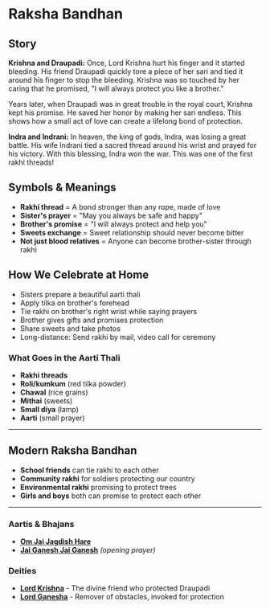 # Raksha Bandhan

## Story

**Krishna and Draupadi:** Once, Lord Krishna hurt his finger and it started bleeding. His friend Draupadi quickly tore a piece of her sari and tied it around his finger to stop the bleeding. Krishna was so touched by her caring that he promised, "I will always protect you like a brother."

Years later, when Draupadi was in great trouble in the royal court, Krishna kept his promise. He saved her honor by making her sari endless. This shows how a small act of love can create a lifelong bond of protection.

**Indra and Indrani:** In heaven, the king of gods, Indra, was losing a great battle. His wife Indrani tied a sacred thread around his wrist and prayed for his victory. With this blessing, Indra won the war. This was one of the first rakhi threads!

## Symbols & Meanings

- **Rakhi thread** = A bond stronger than any rope, made of love
- **Sister's prayer** = "May you always be safe and happy"
- **Brother's promise** = "I will always protect and help you"
- **Sweets exchange** = Sweet relationship should never become bitter
- **Not just blood relatives** = Anyone can become brother-sister through rakhi

## How We Celebrate at Home

- Sisters prepare a beautiful aarti thali
- Apply tilka on brother's forehead
- Tie rakhi on brother's right wrist while saying prayers
- Brother gives gifts and promises protection
- Share sweets and take photos
- Long-distance: Send rakhi by mail, video call for ceremony

### What Goes in the Aarti Thali
- **Rakhi threads**
- **Roli/kumkum** (red tilka powder)
- **Chawal** (rice grains)
- **Mithai** (sweets)
- **Small diya** (lamp)
- **Aarti** (small prayer)

---

## Modern Raksha Bandhan

- **School friends** can tie rakhi to each other
- **Community rakhi** for soldiers protecting our country
- **Environmental rakhi** promising to protect trees
- **Girls and boys** both can promise to protect each other

---

### Aartis & Bhajans

- **[Om Jai Jagdish Hare](../aartis-bhajans/07-om-jai-jagdish-hare.md)**
- **[Jai Ganesh Jai Ganesh](../aartis-bhajans/04-jai-ganesh.md)** *(opening prayer)*

### Deities

- **[Lord Krishna](../deities/04-lord-krishna.md)** - The divine friend who protected Draupadi
- **[Lord Ganesha](../deities/03-lord-ganesha.md)** - Remover of obstacles, invoked for protection